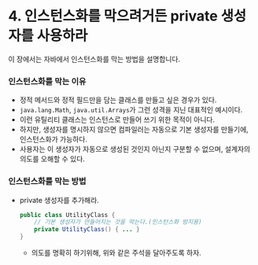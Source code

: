 # 4. 인스턴스화를 막으려거든 private 생성자를 사용하라

이 장에서는 자바에서 인스턴스화를 막는 방법을 설명합니다.

### 인스턴스화를 막는 이유

- 정적 메서드와 정적 필드만을 담는 클래스를 만들고 싶은 경우가 있다.
- `java.lang.Math`, `java.util.Arrays`가 그런 성격을 지닌 대표적인 예시이다.
- 이런 유틸리티 클래스는 인스턴스로 만들어 쓰기 위한 목적이 아니다.
- 하지만, 생성자를 명시하지 않으면 컴파일러는 자동으로 기본 생성자를 만들기에, 인스턴스화가 가능하다.
- 사용자는 이 생성자가 자동으로 생성된 것인지 아닌지 구분할 수 없으며, 설계자의 의도를 오해할 수 있다.

### 인스턴스화를 막는 방법

- private 생성자를 추가해라.
    
    ```java
    public class UtilityClass {
    	// 기본 생성자가 만들어지는 것을 막는다.(인스턴스화 방지용)
    	private UtilityClass() { ... }
    }
    ```
    
    - 의도를 명확히 하기위해, 위와 같은 주석을 달아주도록 하자.
